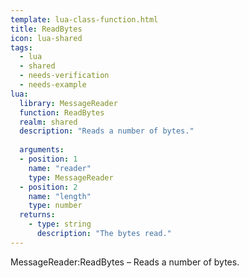 ```yaml
---
template: lua-class-function.html
title: ReadBytes
icon: lua-shared
tags:
  - lua
  - shared
  - needs-verification
  - needs-example
lua:
  library: MessageReader
  function: ReadBytes
  realm: shared
  description: "Reads a number of bytes."
  
  arguments:
  - position: 1
    name: "reader"
    type: MessageReader
  - position: 2
    name: "length"
    type: number
  returns:
    - type: string
      description: "The bytes read."
---
```


<div class="lua__search__keywords">
MessageReader:ReadBytes &#x2013; Reads a number of bytes.
</div>
